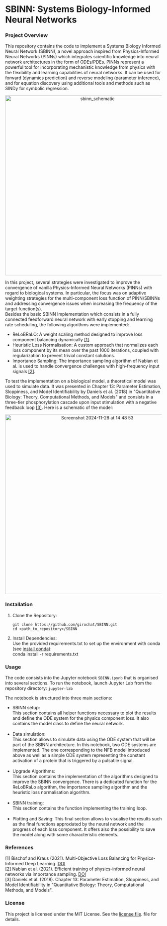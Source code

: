 # SBINN: Systems Biology-Informed Neural Networks
### Project Overview

This repository contains the code to implement a Systems Biology Informed Neural Network (SBINN), a novel approach inspired from Physics-Informed Neural Networks (PINNs) which integrates scientific knowledge into neural network architectures in the form of ODEs/PDEs. PINNs represent a powerful tool for incorporating mechanistic knowledge from physics with the flexibility and learning capabilities of neural networks. It can be used for forward (dynamics prediction) and reverse modeling (parameter inference), and for equation discovery using additional tools and methods such as SINDy for symbolic regression.  

<p align="center">
<img width="578" alt="sbinn_schematic" src="https://github.com/user-attachments/assets/08b7ded0-cd80-4118-88a8-deb7ab11b1b2">
</p>

In this project, several strategies were investigated to improve the convergence of vanilla Physics-Informed Neural Networks (PINNs) with regard to biological systems. In particular, the focus was on adaptive weighting strategies for the multi-component loss function of PINN/SBINNs and addressing convergence issues when increasing the frequency of the target function(s).  
Besides the basic SBINN Implementation which consists in a fully connected feedforward neural network with early stopping and learning rate scheduling, the following algorithms were implemented: 
- ReLoBRaLO: A weight scaling method designed to improve loss component balancing dynamically [[1]](#references).
- Heuristic Loss Normalisation: A custom approach that normalizes each loss component by its mean over the past 1000 iterations, coupled with regularization to prevent trivial constant solutions.
- Importance Sampling: The importance sampling algorithm of Nabian et al. is used to handle convergence challenges with high-frequency input signals [[2]](#references).  

To test the implementation on a biological model, a theoretical model was used to simulate data. It was presented in Chapter 13: Parameter Estimation, Sloppiness, and Model Identifiability by Daniels et al. (2018) in "Quantitative Biology: Theory, Computational Methods, and Models" and consists in a three-tier phosphorylation cascade upon input stimulation with a negative feedback loop [[3]](#references). Here is a schematic of the model:

<p align="center">
<img width="577" alt="Screenshot 2024-11-28 at 14 48 53" src="https://github.com/user-attachments/assets/96fbffed-f4d5-442c-b3b5-bdd3f10b3255">
</p>

### Installation

1. Clone the Repository:

    `git clone https://github.com/girochat/SBINN.git`  
    `cd <path_to_repository>/SBINN`

2. Install Dependencies:  
Use the provided requirements.txt to set up the environment with conda (see [install conda](https://docs.conda.io/projects/conda/en/latest/user-guide/install/index.html)):  
   conda install -r requirements.txt

### Usage

The code consists into the Jupyter notebook `SBINN.ipynb` that is organised into several sections. To run the notebook, launch Jupyter Lab from the repository
directory:
  `jupyter-lab`

The notebook is structured into three main sections:
- SBINN setup:  
  This section contains all helper functions necessary to plot the results and define the ODE system for the physics component loss. It also contains the model class to define the neural network.  
  &nbsp;
- Data simulation:  
  This section allows to simulate data using the ODE system that will be part of the SBINN architecture. In this notebook, two ODE systems are implemented. The one corresponding to the NFB model introduced above as well as a simple ODE system representing the constant activation of a protein that is triggered by a pulsatile signal.  
  &nbsp;
- Upgrade Algorithms:  
  This section contains the implementation of the algorithms designed to improve the SBINN convergence. There is a dedicated function for the ReLoBRaLo algorithm, the importance sampling algorithm and the heuristic loss normalisation algorithm.  
  &nbsp;
- SBINN training:  
  This section contains the function implementing the training loop.  
&nbsp;
- Plotting and Saving:
  This final section allows to visualise the results such as the final functions approxiated by the neural network and the progress of each loss component. It offers also the possibility to save the model along with some characteristic elements.
&nbsp;

### References

[1]  Bischof and Kraus (2021). Multi-Objective Loss Balancing for Physics-Informed Deep Learning. [DOI](https://doi.org/10.48550/arXiv.2110.09813)  
[2]  Nabian et al. (2021). Efficient training of physics-informed neural networks via importance sampling. [DOI](https://doi.org/10.48550/arXiv.2104.12325)  
[3]  Daniels et al. (2018). Chapter 13: Parameter Estimation, Sloppiness, and Model Identifiability in "Quantitative Biology: Theory, Computational Methods, and Models".   

### License

This project is licensed under the MIT License. See the [license file](LICENSE.txt). file for details.

